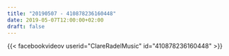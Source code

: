 ```yaml
---
title: "20190507 - 410878236160448"
date: 2019-05-07T12:00:00+02:00
draft: false
---
```


{{< facebookvideov userid="ClareRadelMusic" id="410878236160448" >}}